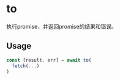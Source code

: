 # to

执行promise，并返回promise的结果和错误。

## Usage

```ts
const [result, err] = await to(
  fetch(...)
)
```